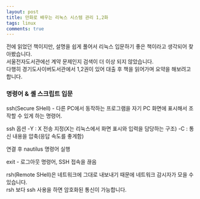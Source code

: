 ```yaml
---
layout: post
title: 만화로 배우는 리눅스 시스템 관리 1,2화
tags: linux
comments: true
---
```


전에 읽었던 책이지만, 설명을 쉽게 풀어서 리눅스 입문하기 좋은 책이라고 생각되어 찾아봤습니다.  
서울전자도서관에선 계약 문제인지 검색이 더 이상 되지 않았습니다.  
다행히 경기도사이버도서관에서 1,2권이 있어 대출 후 책을 읽어가며 요약을 해보려고 합니다.

### 명령어 & 셸 스크립트 입문
ssh(Secure SHell) - 다른 PC에서 동작하는 프로그램을 자기 PC 화면에 표시해서 조작할 수 있게 하는 명령어.

ssh 옵션
-Y : X 전송 지정(X는 리눅스에서 화면 표시와 입력을 담당하는 구조)
-C : 통신 내용을 압축(응답 속도를 좋게함)

연결 후 nautilus 명령어 실행

exit - 로그아웃 명령어, SSH 접속을 끊음

rsh(Remote SHell)은 네트워크에 그대로 내보내기 때문에 네트워크 감시자가 모을 수 있습니다.  
rsh 보다 ssh 사용을 하면 암호화된 통신이 가능합니다.  